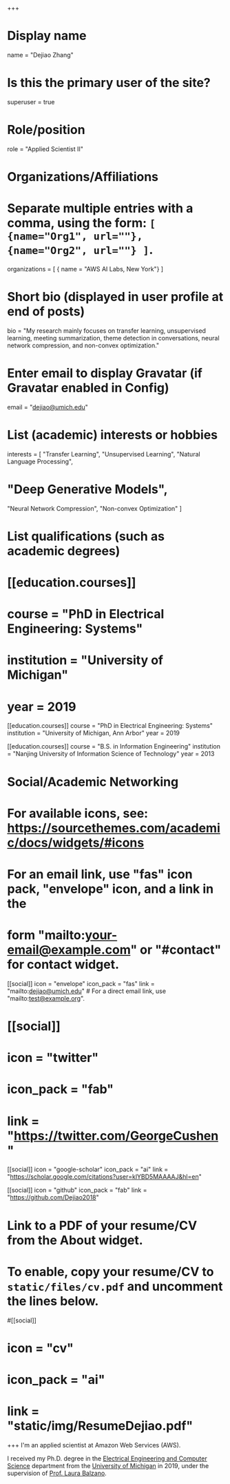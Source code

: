 +++
# Display name
name = "Dejiao Zhang"

# Is this the primary user of the site?
superuser = true

# Role/position
role = "Applied Scientist II"

# Organizations/Affiliations
#   Separate multiple entries with a comma, using the form: `[ {name="Org1", url=""}, {name="Org2", url=""} ]`.
organizations = [ { name = "AWS AI Labs, New York"} ]

# Short bio (displayed in user profile at end of posts)
bio = "My research mainly focuses on transfer learning, unsupervised learning, meeting summarization, theme detection in conversations, neural network compression, and non-convex optimization."

# Enter email to display Gravatar (if Gravatar enabled in Config)
email = "dejiao@umich.edu"

# List (academic) interests or hobbies
interests = [
  "Transfer Learning",
  "Unsupervised Learning",
  "Natural Language Processing",
# "Deep Generative Models",
  "Neural Network Compression",
  "Non-convex Optimization"
]

# List qualifications (such as academic degrees)
# [[education.courses]]
#   course = "PhD in Electrical Engineering: Systems"
#   institution = "University of Michigan"
#   year = 2019 

[[education.courses]]
   course = "PhD in Electrical Engineering: Systems"
   institution = "University of Michigan, Ann Arbor"
   year = 2019 

[[education.courses]]
  course = "B.S. in Information Engineering"
  institution = "Nanjing University of Information Science of Technology"
  year = 2013

# Social/Academic Networking
# For available icons, see: https://sourcethemes.com/academic/docs/widgets/#icons
#   For an email link, use "fas" icon pack, "envelope" icon, and a link in the
#   form "mailto:your-email@example.com" or "#contact" for contact widget.

[[social]]
  icon = "envelope"
  icon_pack = "fas"
  link = "mailto:dejiao@umich.edu"  # For a direct email link, use "mailto:test@example.org".

# [[social]]
#   icon = "twitter"
#   icon_pack = "fab"
#   link = "https://twitter.com/GeorgeCushen"

[[social]]
  icon = "google-scholar"
  icon_pack = "ai"
  link = "https://scholar.google.com/citations?user=klYBD5MAAAAJ&hl=en"

[[social]]
  icon = "github"
  icon_pack = "fab"
  link = "https://github.com/Dejiao2018"

# Link to a PDF of your resume/CV from the About widget.
# To enable, copy your resume/CV to `static/files/cv.pdf` and uncomment the lines below.
#[[social]]
 #  icon = "cv"
 #  icon_pack = "ai"
 #  link = "static/img/ResumeDejiao.pdf"

+++
I'm an applied scientist at Amazon Web Services (AWS).

I received my Ph.D. degree in the <a href="https://eecs.engin.umich.edu">Electrical Engineering and Computer Science</a> department from the <a href="https://umich.edu">University of Michigan</a> in 2019, under the supervision of <a href="http://web.eecs.umich.edu/~girasole/">Prof. Laura Balzano</a>. 

<!-- I am a PhD candidate in the Electrical Engineering and Computer Science department at the University of Michigan, Ann Arbor. 
My Advisor is <a href="http://web.eecs.umich.edu/~girasole/">Prof. Laura Balzano</a>. My research mainly focuses on deep generative models, information theory in neural networks, neural network compression, subspace learning, compressed sensing, and non-convex optimization.  -->
